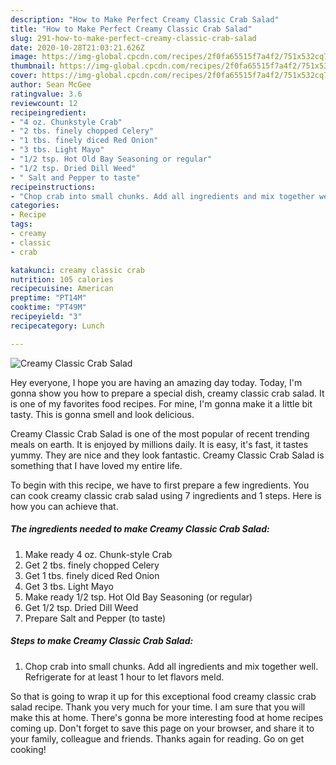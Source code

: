 ```yaml
---
description: "How to Make Perfect Creamy Classic Crab Salad"
title: "How to Make Perfect Creamy Classic Crab Salad"
slug: 291-how-to-make-perfect-creamy-classic-crab-salad
date: 2020-10-28T21:03:21.626Z
image: https://img-global.cpcdn.com/recipes/2f0fa65515f7a4f2/751x532cq70/creamy-classic-crab-salad-recipe-main-photo.jpg
thumbnail: https://img-global.cpcdn.com/recipes/2f0fa65515f7a4f2/751x532cq70/creamy-classic-crab-salad-recipe-main-photo.jpg
cover: https://img-global.cpcdn.com/recipes/2f0fa65515f7a4f2/751x532cq70/creamy-classic-crab-salad-recipe-main-photo.jpg
author: Sean McGee
ratingvalue: 3.6
reviewcount: 12
recipeingredient:
- "4 oz. Chunkstyle Crab"
- "2 tbs. finely chopped Celery"
- "1 tbs. finely diced Red Onion"
- "3 tbs. Light Mayo"
- "1/2 tsp. Hot Old Bay Seasoning or regular"
- "1/2 tsp. Dried Dill Weed"
- " Salt and Pepper to taste"
recipeinstructions:
- "Chop crab into small chunks. Add all ingredients and mix together well. Refrigerate for at least 1 hour to let flavors meld."
categories:
- Recipe
tags:
- creamy
- classic
- crab

katakunci: creamy classic crab 
nutrition: 105 calories
recipecuisine: American
preptime: "PT14M"
cooktime: "PT49M"
recipeyield: "3"
recipecategory: Lunch

---
```



![Creamy Classic Crab Salad](https://img-global.cpcdn.com/recipes/2f0fa65515f7a4f2/751x532cq70/creamy-classic-crab-salad-recipe-main-photo.jpg)

Hey everyone, I hope you are having an amazing day today. Today, I'm gonna show you how to prepare a special dish, creamy classic crab salad. It is one of my favorites food recipes. For mine, I'm gonna make it a little bit tasty. This is gonna smell and look delicious.

Creamy Classic Crab Salad is one of the most popular of recent trending meals on earth. It is enjoyed by millions daily. It is easy, it's fast, it tastes yummy. They are nice and they look fantastic. Creamy Classic Crab Salad is something that I have loved my entire life.




To begin with this recipe, we have to first prepare a few ingredients. You can cook creamy classic crab salad using 7 ingredients and 1 steps. Here is how you can achieve that.

<!--inarticleads1-->

##### The ingredients needed to make Creamy Classic Crab Salad:

1. Make ready 4 oz. Chunk-style Crab
1. Get 2 tbs. finely chopped Celery
1. Get 1 tbs. finely diced Red Onion
1. Get 3 tbs. Light Mayo
1. Make ready 1/2 tsp. Hot Old Bay Seasoning (or regular)
1. Get 1/2 tsp. Dried Dill Weed
1. Prepare  Salt and Pepper (to taste)




<!--inarticleads2-->

##### Steps to make Creamy Classic Crab Salad:

1. Chop crab into small chunks. Add all ingredients and mix together well. Refrigerate for at least 1 hour to let flavors meld.




So that is going to wrap it up for this exceptional food creamy classic crab salad recipe. Thank you very much for your time. I am sure that you will make this at home. There's gonna be more interesting food at home recipes coming up. Don't forget to save this page on your browser, and share it to your family, colleague and friends. Thanks again for reading. Go on get cooking!
